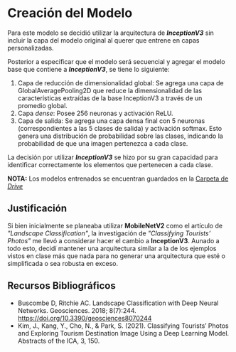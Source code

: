 # Creación del Modelo

Para este modelo se decidió utilizar la arquitectura de ***InceptionV3*** sin incluir la capa del modelo original al querer que entrene en capas personalizadas.

Posterior a especificar que el modelo será secuencial y agregar el modelo base que contiene a ***InceptionV3***, se tiene lo siguiente:

1. Capa de reducción de dimensionalidad global: Se agrega una capa de GlobalAveragePooling2D que reduce la dimensionalidad de las características extraídas de la base InceptionV3 a través de un promedio global.
2. Capa *dense*: Posee 256 neuronas y activación ReLU.
3. Capa de salida: Se agrega una capa densa final con 5 neuronas (correspondientes a las 5 clases de salida) y activación softmax. Esto genera una distribución de probabilidad sobre las clases, indicando la probabilidad de que una imagen pertenezca a cada clase.

La decisión por utilizar ***InceptionV3*** se hizo por su gran capacidad para identificar correctamente los elementos que pertenecen a cada clase.

**NOTA:** Los modelos entrenados se encuentran guardados en la [Carpeta de *Drive*](https://drive.google.com/drive/folders/1MYSXEZ1Kj9biLE9t6nm71JLbR2NCDUnU?usp=sharing)


## Justificación

Si bien inicialmente se planeaba utilizar **MobileNetV2** como el artículo de *"Landscape Classification"*, la investigación de *"Classifying Tourists’ Photos"* me llevó a considerar hacer el cambio a **InceptionV3**.
Aunado a todo esto, decidí mantener una arquitectura similar a la de los ejemplos vistos en clase más que nada para no generar una arquitectura que esté o simplificada o sea robusta en exceso.

## Recursos Bibliográficos

* Buscombe D, Ritchie AC. Landscape Classification with Deep Neural Networks. Geosciences. 2018; 8(7):244. https://doi.org/10.3390/geosciences8070244
* Kim, J., Kang, Y., Cho, N., & Park, S. (2021). Classifying Tourists’ Photos and Exploring Tourism Destination Image Using a Deep Learning Model. Abstracts of the ICA, 3, 150.
